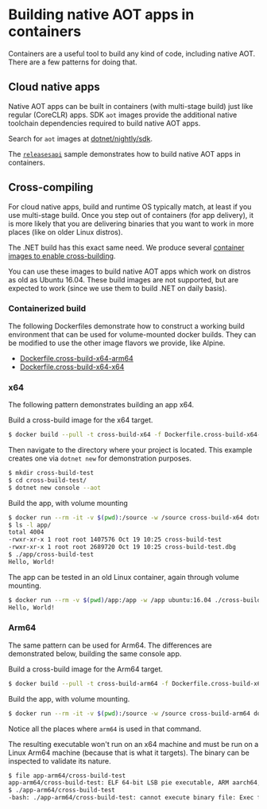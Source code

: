 # Building native AOT apps in containers

Containers are a useful tool to build any kind of code, including native AOT. There are a few patterns for doing that.

## Cloud native apps

Native AOT apps can be built in containers (with multi-stage build) just like regular (CoreCLR) apps. SDK `aot` images provide the additional native toolchain dependencies required to build native AOT apps.

Search for `aot` images at [dotnet/nightly/sdk](https://mcr.microsoft.com/en-us/product/dotnet/nightly/sdk/tags).

The [`releasesapi`](https://github.com/dotnet/dotnet-docker/blob/main/samples/releasesapi/README.md) sample demonstrates how to build native AOT apps in containers.

## Cross-compiling

For cloud native apps, build and runtime OS typically match, at least if you use multi-stage build. Once you step out of containers (for app delivery), it is more likely that you are delivering binaries that you want to work in more places (like on older Linux distros).

The .NET build has this exact same need. We produce several [container images to enable cross-building](https://github.com/dotnet/runtime/blob/main/docs/workflow/building/coreclr/linux-instructions.md).

You can use these images to build native AOT apps which work on distros as old as Ubuntu 16.04. These build images are not supported, but are expected to work (since we use them to build .NET on daily basis).

### Containerized build

The following Dockerfiles demonstrate how to construct a working build environment that can be used for volume-mounted docker builds. They can be modified to use the other image flavors we provide, like Alpine.

- [Dockerfile.cross-build-x64-arm64](Dockerfile.cross-build-x64-arm64)
- [Dockerfile.cross-build-x64-x64](Dockerfile.cross-build-x64-arm64)

### x64

The following pattern demonstrates building an app x64.

Build a cross-build image for the x64 target.

```bash
$ docker build --pull -t cross-build-x64 -f Dockerfile.cross-build-x64-x64 .
```

Then navigate to the directory where your project is located. This example creates one via `dotnet new` for demonstration purposes.

```bash
$ mkdir cross-build-test
$ cd cross-build-test/
$ dotnet new console --aot
```

Build the app, with volume mounting

```bash
$ docker run --rm -it -v $(pwd):/source -w /source cross-build-x64 dotnet publish -o app -p:SysRoot=/crossrootfs/x64 -p:LinkerFlavor=lld 
$ ls -l app/
total 4004
-rwxr-xr-x 1 root root 1407576 Oct 19 10:25 cross-build-test
-rwxr-xr-x 1 root root 2689720 Oct 19 10:25 cross-build-test.dbg
$ ./app/cross-build-test
Hello, World!
```

The app can be tested in an old Linux container, again through volume mounting.

```bash
$ docker run --rm -v $(pwd)/app:/app -w /app ubuntu:16.04 ./cross-build-test
Hello, World!
```

### Arm64

The same pattern can be used for Arm64. The differences are demonstrated below, building the same console app.

Build a cross-build image for the Arm64 target.

```bash
$ docker build --pull -t cross-build-arm64 -f Dockerfile.cross-build-x64-arm64 .
```

Build the app, with volume mounting.

```bash
$ docker run --rm -it -v $(pwd):/source -w /source cross-build-arm64 dotnet publish -a arm64 -o app-arm64 -p:SysRoot=/crossrootfs/arm64 -p:LinkerFlavor=lld 
```

Notice all the places where `arm64` is used in that command.

The resulting executable won't run on an x64 machine and must be run on a Linux Arm64 machine (because that is what it targets). The binary can be inspected to validate its nature.

```bash
$ file app-arm64/cross-build-test
app-arm64/cross-build-test: ELF 64-bit LSB pie executable, ARM aarch64, version 1 (SYSV), dynamically linked, interpreter /lib/ld-linux-aarch64.so.1, for GNU/Linux 3.7.0, BuildID[sha1]=702dc1a1411a3fe5aed949b7e1536fd92475010c, stripped
$ ./app-arm64/cross-build-test
-bash: ./app-arm64/cross-build-test: cannot execute binary file: Exec format error
```

